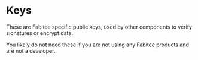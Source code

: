 # Keys

These are Fabitee specific public keys, used by other components to verify signatures or encrypt data.

You likely do not need these if you are not using any Fabitee products and are not a developer.
